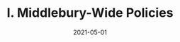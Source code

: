 ---
slug: "/pages/iv.-policies-for-the-institute/b.-policies-governing-student-conduct-and-student-organizations/b.-conduct"
date: "2021-05-01"
title: "I. Middlebury-Wide Policies"
---